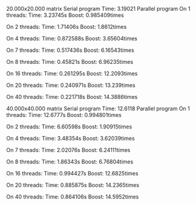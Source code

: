 20.000x20.000 matrix
  Serial program
Time: 3.19021
  Parallel program
On 1 threads:
Time: 3.23745s
Boost: 0.985409times

On 2 threads:
Time: 1.71406s
Boost: 1.8612times

On 4 threads:
Time: 0.872588s
Boost: 3.65604times

On 7 threads:
Time: 0.517436s
Boost: 6.16543times

On 8 threads:
Time: 0.45821s
Boost: 6.96235times

On 16 threads:
Time: 0.261295s
Boost: 12.2093times

On 20 threads:
Time: 0.240971s
Boost: 13.239times

On 40 threads:
Time: 0.221718s
Boost: 14.3886times



40.000x40.000 matrix
  Serial program
Time: 12.6118
  Parallel program
On 1 threads:
Time: 12.6777s
Boost: 0.994801times

On 2 threads:
Time: 6.60598s
Boost: 1.90915times

On 4 threads:
Time: 3.48354s
Boost: 3.62039times

On 7 threads:
Time: 2.02076s
Boost: 6.24111times

On 8 threads:
Time: 1.86343s
Boost: 6.76804times

On 16 threads:
Time: 0.994427s
Boost: 12.6825times

On 20 threads:
Time: 0.885875s
Boost: 14.2365times

On 40 threads:
Time: 0.864106s
Boost: 14.5952times